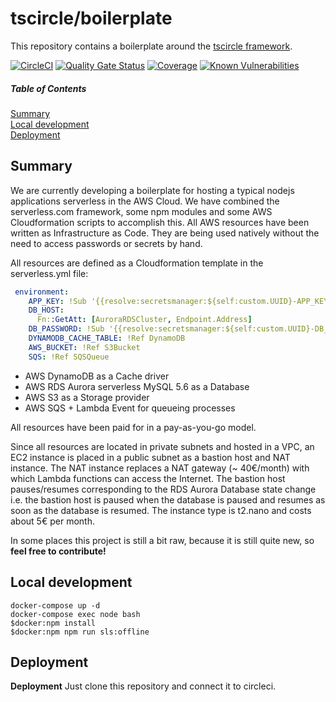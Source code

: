 # tscircle/boilerplate 
This repository contains a boilerplate around the [tscircle framework](https://github.com/tscircle/framework).

[![CircleCI](https://circleci.com/gh/tscircle/framework.svg?style=svg)](https://circleci.com/gh/tscircle/framework)
[![Quality Gate Status](https://sonarcloud.io/api/project_badges/measure?project=tscircle_framework&metric=alert_status)](https://sonarcloud.io/dashboard?id=tscircle_framework)
[![Coverage](https://sonarcloud.io/api/project_badges/measure?project=tscircle_framework&metric=coverage)](https://sonarcloud.io/dashboard?id=tscircle_framework)
[![Known Vulnerabilities](https://snyk.io/test/github/tscircle/framework/badge.svg?targetFile=package.json)](https://snyk.io/test/github/tscircle/framework?targetFile=package.json)


##### Table of Contents  
[Summary](#summary)  
[Local development](#development)   
[Deployment](#deployment)  


## Summary
<a name="summary"/>

We are currently developing a boilerplate for hosting a typical nodejs applications serverless in the AWS Cloud. 
We have combined the serverless.com framework, some npm modules and some AWS Cloudformation scripts to accomplish this. 
All AWS resources have been written as Infrastructure as Code. They are being used natively without the need to access passwords or secrets by hand. 

All resources are defined as a Cloudformation template in the serverless.yml file:
```yml
 environment:
    APP_KEY: !Sub '{{resolve:secretsmanager:${self:custom.UUID}-APP_KEY}}'
    DB_HOST:
      Fn::GetAtt: [AuroraRDSCluster, Endpoint.Address]
    DB_PASSWORD: !Sub '{{resolve:secretsmanager:${self:custom.UUID}-DB_PASSWORD}}'
    DYNAMODB_CACHE_TABLE: !Ref DynamoDB
    AWS_BUCKET: !Ref S3Bucket
    SQS: !Ref SQSQueue
```

* AWS DynamoDB as a Cache driver
* AWS RDS Aurora serverless MySQL 5.6 as a Database
* AWS S3 as a Storage provider
* AWS SQS + Lambda Event for queueing processes

All resources have been paid for in a pay-as-you-go model. 

Since all resources are located in private subnets and hosted in a VPC, an EC2 instance is placed in a public subnet as a bastion host and NAT instance.
The NAT instance replaces a NAT gateway (~ 40€/month) with which Lambda functions can access the Internet.
The bastion host pauses/resumes corresponding to the RDS Aurora Database state change i.e. the bastion host is paused when the database is paused and resumes as soon as the database is resumed.
The instance type is t2.nano and costs about 5€ per month. 

In some places this project is still a bit raw, because it is still quite new, so **feel free to contribute!**

## Local development 
<a name="development"/>

```
docker-compose up -d 
docker-compose exec node bash
$docker:npm install
$docker:npm npm run sls:offline
```

## Deployment
<a name="deployment"/>

**Deployment**
Just clone this repository and connect it to circleci.
